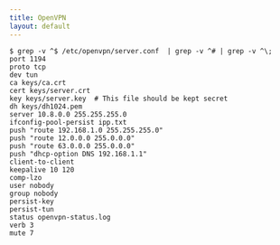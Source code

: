 ```yaml
---
title: OpenVPN
layout: default
---
```


    $ grep -v ^$ /etc/openvpn/server.conf  | grep -v ^# | grep -v ^\;
    port 1194
    proto tcp
    dev tun
    ca keys/ca.crt
    cert keys/server.crt
    key keys/server.key  # This file should be kept secret
    dh keys/dh1024.pem
    server 10.8.0.0 255.255.255.0
    ifconfig-pool-persist ipp.txt
    push "route 192.168.1.0 255.255.255.0"
    push "route 12.0.0.0 255.0.0.0"
    push "route 63.0.0.0 255.0.0.0"
    push "dhcp-option DNS 192.168.1.1"
    client-to-client
    keepalive 10 120
    comp-lzo
    user nobody
    group nobody
    persist-key
    persist-tun
    status openvpn-status.log
    verb 3
    mute 7
